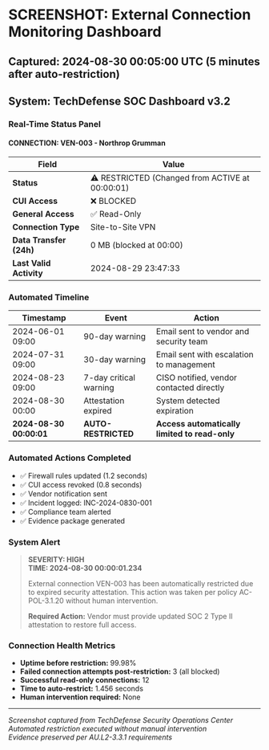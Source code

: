# SCREENSHOT: External Connection Monitoring Dashboard

## Captured: 2024-08-30 00:05:00 UTC (5 minutes after auto-restriction)

## System: TechDefense SOC Dashboard v3.2

### Real-Time Status Panel

#### CONNECTION: VEN-003 - Northrop Grumman

| Field | Value |
|-------|-------|
| **Status** | ⚠️ RESTRICTED (Changed from ACTIVE at 00:00:01) |
| **CUI Access** | ❌ BLOCKED |
| **General Access** | ✅ Read-Only |
| **Connection Type** | Site-to-Site VPN |
| **Data Transfer (24h)** | 0 MB (blocked at 00:00) |
| **Last Valid Activity** | 2024-08-29 23:47:33 |

### Automated Timeline

| Timestamp | Event | Action |
|-----------|-------|--------|
| 2024-06-01 09:00 | 90-day warning | Email sent to vendor and security team |
| 2024-07-31 09:00 | 30-day warning | Email sent with escalation to management |
| 2024-08-23 09:00 | 7-day critical warning | CISO notified, vendor contacted directly |
| 2024-08-30 00:00 | Attestation expired | System detected expiration |
| **2024-08-30 00:00:01** | **AUTO-RESTRICTED** | **Access automatically limited to read-only** |

### Automated Actions Completed

- ✅ Firewall rules updated (1.2 seconds)
- ✅ CUI access revoked (0.8 seconds)
- ✅ Vendor notification sent
- ✅ Incident logged: INC-2024-0830-001
- ✅ Compliance team alerted
- ✅ Evidence package generated

### System Alert

> **SEVERITY: HIGH**  
> **TIME: 2024-08-30 00:00:01.234**
>
> External connection VEN-003 has been automatically restricted due to expired security attestation. This action was taken per policy AC-POL-3.1.20 without human intervention.
>
> **Required Action:** Vendor must provide updated SOC 2 Type II attestation to restore full access.

### Connection Health Metrics

- **Uptime before restriction:** 99.98%
- **Failed connection attempts post-restriction:** 3 (all blocked)
- **Successful read-only connections:** 12
- **Time to auto-restrict:** 1.456 seconds
- **Human intervention required:** None

---

*Screenshot captured from TechDefense Security Operations Center*  
*Automated restriction executed without manual intervention*  
*Evidence preserved per AU.L2-3.3.1 requirements*
